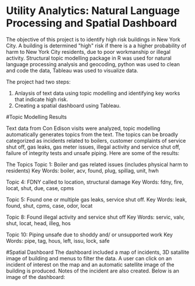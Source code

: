 # Utility Analytics: Natural Language Processing and Spatial Dashboard

The objective of this project is to identify high risk buildings in New York City. A building is determined "high" risk if there is a a higher probability of harm to New York City residents,  due to poor workmanship or illegal activity. Structural topic modelling package in R was used for natural language processing analysis and geocoding,  python was used to clean and code the data, Tableau was used to visualize data.

The project had two steps:
1. Anlaysis of text data using topic modelling and identifying key works that indicate high risk.
2. Creating a spatial dashboard using Tableau.

#Topic Modelling Results

Text data from Con Edison visits were analyzed, topic modelling automatically generates topics from the text. The topics can be broadly categorized as incidents related to boilers, customer complaints of service shut off, gas leaks, gas meter issues, illegal activity and service shut off, failure of integrity tests and unsafe piping. Here are some of the results:

The Topics
Topic 1: Boiler and gas related issues (includes physical harm to residents)
Key Words: boiler, acv, found, plug, spillag, unit, hwh

Topic 4: FDNY called to location, structural damage
Key Words: fdny, fire, locat, shut, due, case, cpms 

Topic 5: Found one or multiple gas leaks, service shut off.
Key Words: leak, found, shut, cpms, case, odor, locat 

Topic 8: Found illegal activity and service shut off
Key Words: servic, valv, shut, locat, head, illeg, hos 

Topic 10: Piping unsafe due to shoddy and/ or unsupported work
Key Words: pipe, tag, hous, left, issu, lock, safe 


#Spatial Dashboard
The dashboard included a map of incidents, 3D satallite image of building and menus to filter the data. A user can click on an incident of interest on the map and an automatic satellite image of the building is produced. Notes of the incident are also created. Below is an image of the dashboard:


